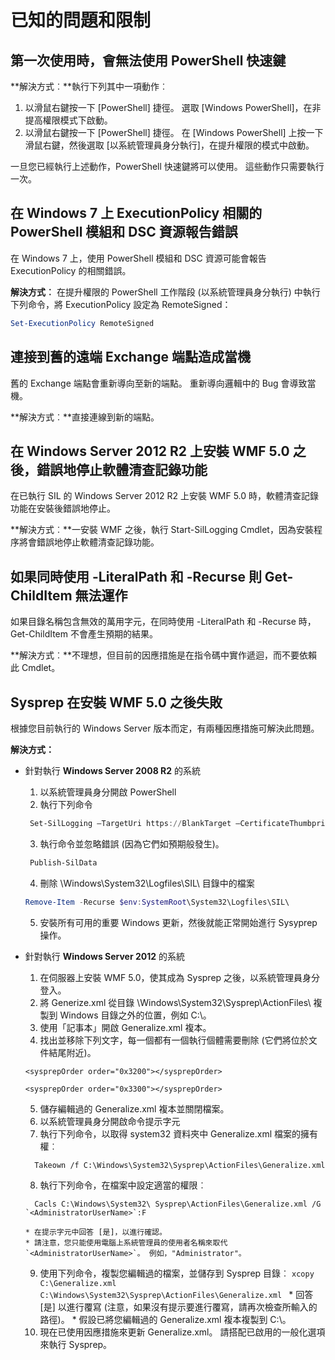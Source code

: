 # 已知的問題和限制

第一次使用時，會無法使用 PowerShell 快速鍵
------------------------------------------------------------

**解決方式︰**執行下列其中一項動作︰

1.  以滑鼠右鍵按一下 [PowerShell] 捷徑。 選取 [Windows PowerShell]，在非提高權限模式下啟動。
2.  以滑鼠右鍵按一下 [PowerShell] 捷徑。 在 [Windows PowerShell] 上按一下滑鼠右鍵，然後選取 [以系統管理員身分執行]，在提升權限的模式中啟動。

一旦您已經執行上述動作，PowerShell 快速鍵將可以使用。 這些動作只需要執行一次。


在 Windows 7 上 ExecutionPolicy 相關的 PowerShell 模組和 DSC 資源報告錯誤
-------------------------------------------------------------------------------------
在 Windows 7 上，使用 PowerShell 模組和 DSC 資源可能會報告 ExecutionPolicy 的相關錯誤。

**解決方式︰** 在提升權限的 PowerShell 工作階段 (以系統管理員身分執行) 中執行下列命令，將 ExecutionPolicy 設定為 RemoteSigned：

```powershell
Set-ExecutionPolicy RemoteSigned
```

連接到舊的遠端 Exchange 端點造成當機
------------------------------------------------------------

舊的 Exchange 端點會重新導向至新的端點。 重新導向邏輯中的 Bug 會導致當機。

**解決方式︰**直接連線到新的端點。


在 Windows Server 2012 R2 上安裝 WMF 5.0 之後，錯誤地停止軟體清查記錄功能
-------------------------------------------------------------------------------------------------------------

在已執行 SIL 的 Windows Server 2012 R2 上安裝 WMF 5.0 時，軟體清查記錄功能在安裝後錯誤地停止。

**解決方式︰**一安裝 WMF 之後，執行 Start-SilLogging Cmdlet，因為安裝程序將會錯誤地停止軟體清查記錄功能。

如果同時使用 -LiteralPath 和 -Recurse 則 Get-ChildItem 無法運作
--------------------------------------------------------------------------

如果目錄名稱包含無效的萬用字元，在同時使用 -LiteralPath 和 -Recurse 時，Get-ChildItem 不會產生預期的結果。

**解決方式︰**不理想，但目前的因應措施是在指令碼中實作遞迴，而不要依賴此 Cmdlet。


Sysprep 在安裝 WMF 5.0 之後失敗
----------------------------------------

根據您目前執行的 Windows Server 版本而定，有兩種因應措施可解決此問題。

**解決方式：**
- 針對執行 **Windows Server 2008 R2** 的系統
  1.    以系統管理員身分開啟 PowerShell
  2.    執行下列命令
   ```powershell
    Set-SilLogging –TargetUri https://BlankTarget –CertificateThumbprint 0123456789
   ```
  3.    執行命令並忽略錯誤 (因為它們如預期般發生)。
   ```powershell
    Publish-SilData
   ```
  4.    刪除 \Windows\System32\Logfiles\SIL\ 目錄中的檔案
  ```powershell
  Remove-Item -Recurse $env:SystemRoot\System32\Logfiles\SIL\
  ```
  5.    安裝所有可用的重要 Windows 更新，然後就能正常開始進行 Sysyprep 操作。
  
- 針對執行 **Windows Server 2012** 的系統
  1.    在伺服器上安裝 WMF 5.0，使其成為 Sysprep 之後，以系統管理員身分登入。
  2.    將 Generize.xml 從目錄 \Windows\System32\Sysprep\ActionFiles\ 複製到 Windows 目錄之外的位置，例如 C:\。
  3.    使用「記事本」開啟 Generalize.xml 複本。
  4.    找出並移除下列文字，每一個都有一個執行個體需要刪除 (它們將位於文件結尾附近)。
    ```
    <sysprepOrder order="0x3200"></sysprepOrder>
    
    <sysprepOrder order="0x3300"></sysprepOrder>
    ```
  5.    儲存編輯過的 Generalize.xml 複本並關閉檔案。
  6.    以系統管理員身分開啟命令提示字元
  7.    執行下列命令，以取得 system32 資料夾中 Generalize.xml 檔案的擁有權︰
    ```
      Takeown /f C:\Windows\System32\Sysprep\ActionFiles\Generalize.xml 
    ```
  8.    執行下列命令，在檔案中設定適當的權限︰
    ```
      Cacls C:\Windows\System32\ Sysprep\ActionFiles\Generalize.xml /G `<AdministratorUserName>`:F 
    ```
      * 在提示字元中回答 [是]，以進行確認。 
      * 請注意，您只能使用電腦上系統管理員的使用者名稱來取代 `<AdministratorUserName>`。 例如，"Administrator"。
      
  9.    使用下列命令，複製您編輯過的檔案，並儲存到 Sysprep 目錄︰
      ```
      xcopy C:\Generalize.xml C:\Windows\System32\Sysprep\ActionFiles\Generalize.xml 
      ```
      * 回答 [是] 以進行覆寫 (注意，如果沒有提示要進行覆寫，請再次檢查所輸入的路徑)。
      * 假設已將您編輯過的 Generalize.xml 複本複製到 C:\。
  10.   現在已使用因應措施來更新 Generalize.xml。 請搭配已啟用的一般化選項來執行 Sysprep。



<!--HONumber=Jun16_HO4-->


